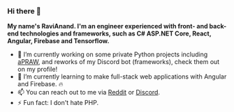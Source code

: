 ### Hi there 👋

**My name's RaviAnand. I'm an engineer experienced with front- and back-end technologies and frameworks, such as C# ASP.NET Core, React, Angular, Firebase and Tensorflow.**

- 🔭 I’m currently working on some private Python projects including [aPRAW](https://github.com/Dan6erbond/aPRAW), and reworks of my Discord bot (frameworks), check them out on my profile!
- 🌱 I’m currently learning to make full-stack web applications with Angular and Firebase. 🔥
- 📫 You can reach out to me via [Reddit](https://reddit.com/u/Dan6erbond) or [Discord](https://discord.gg/wMEyKZk).
- ⚡ Fun fact: I don't hate PHP.
